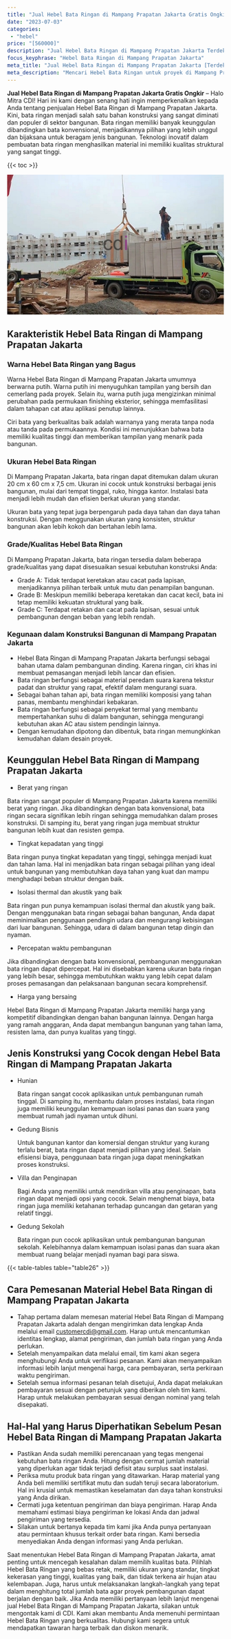 ```yaml
---
title: "Jual Hebel Bata Ringan di Mampang Prapatan Jakarta Gratis Ongkir"
date: "2023-07-03"
categories:
 - "hebel"
price: "[560000]"
description: "Jual Hebel Bata Ringan di Mampang Prapatan Jakarta Terdekat. Hebel Bata Ringan ini sering digunakan dalam proyek pembangunan sebagai material dinding yang kokoh dan tahan lama. Silakan hubungi kami untuk informasi lebih lanjut."
focus_keyphrase: "Hebel Bata Ringan di Mampang Prapatan Jakarta"
meta_title: "Jual Hebel Bata Ringan di Mampang Prapatan Jakarta [Terdekat] - CDI"
meta_description: "Mencari Hebel Bata Ringan untuk proyek di Mampang Prapatan Jakarta? Kami menawarkan Hebel Bata Ringan berkualitas untuk material dinding. Dapatkan penawaran terbaik sekarang."
---
```


**Jual Hebel Bata Ringan di Mampang Prapatan Jakarta Gratis Ongkir** – Halo Mitra CDI! Hari ini kami dengan senang hati ingin memperkenalkan kepada Anda tentang penjualan Hebel Bata Ringan di Mampang Prapatan Jakarta. Kini, bata ringan menjadi salah satu bahan konstruksi yang sangat diminati dan populer di sektor bangunan. Bata ringan memiliki banyak keunggulan dibandingkan bata konvensional, menjadikannya pilihan yang lebih unggul dan bijaksana untuk beragam jenis bangunan. Teknologi inovatif dalam pembuatan bata ringan menghasilkan material ini memiliki kualitas struktural yang sangat tinggi.

{{< toc >}}

![Jual Hebel Bata Ringan di Mampang Prapatan Jakarta Gratis Ongkir](/images/hebel/hebel-bataringan-28.jpg)

## Karakteristik Hebel Bata Ringan di Mampang Prapatan Jakarta

### Warna Hebel Bata Ringan yang Bagus

Warna Hebel Bata Ringan di Mampang Prapatan Jakarta umumnya berwarna putih. Warna putih ini menyuguhkan tampilan yang bersih dan cemerlang pada proyek. Selain itu, warna putih juga mengizinkan minimal perubahan pada permukaan finishing eksterior, sehingga memfasilitasi dalam tahapan cat atau aplikasi penutup lainnya.

Ciri bata yang berkualitas baik adalah warnanya yang merata tanpa noda atau tanda pada permukaannya. Kondisi ini menunjukkan bahwa bata memiliki kualitas tinggi dan memberikan tampilan yang menarik pada bangunan.

### Ukuran Hebel Bata Ringan

Di Mampang Prapatan Jakarta, bata ringan dapat ditemukan dalam ukuran 20 cm x 60 cm x 7,5 cm. Ukuran ini cocok untuk konstruksi berbagai jenis bangunan, mulai dari tempat tinggal, ruko, hingga kantor. Instalasi bata menjadi lebih mudah dan efisien berkat ukuran yang standar.

Ukuran bata yang tepat juga berpengaruh pada daya tahan dan daya tahan konstruksi. Dengan menggunakan ukuran yang konsisten, struktur bangunan akan lebih kokoh dan bertahan lebih lama.

### Grade/Kualitas Hebel Bata Ringan

Di Mampang Prapatan Jakarta, bata ringan tersedia dalam beberapa grade/kualitas yang dapat disesuaikan sesuai kebutuhan konstruksi Anda:

*   Grade A: Tidak terdapat keretakan atau cacat pada lapisan, menjadikannya pilihan terbaik untuk mutu dan penampilan bangunan.
*   Grade B: Meskipun memiliki beberapa keretakan dan cacat kecil, bata ini tetap memiliki kekuatan struktural yang baik.
*   Grade C: Terdapat retakan dan cacat pada lapisan, sesuai untuk pembangunan dengan beban yang lebih rendah.

### Kegunaan dalam Konstruksi Bangunan di Mampang Prapatan Jakarta

*   Hebel Bata Ringan di Mampang Prapatan Jakarta berfungsi sebagai bahan utama dalam pembangunan dinding. Karena ringan, ciri khas ini membuat pemasangan menjadi lebih lancar dan efisien.
*   Bata ringan berfungsi sebagai material peredam suara karena tekstur padat dan struktur yang rapat, efektif dalam mengurangi suara.
*   Sebagai bahan tahan api, bata ringan memiliki komposisi yang tahan panas, membantu menghindari kebakaran.
*   Bata ringan berfungsi sebagai penyekat termal yang membantu mempertahankan suhu di dalam bangunan, sehingga mengurangi kebutuhan akan AC atau sistem pendingin lainnya.
*   Dengan kemudahan dipotong dan dibentuk, bata ringan memungkinkan kemudahan dalam desain proyek.

## Keunggulan Hebel Bata Ringan di Mampang Prapatan Jakarta

*   Berat yang ringan

Bata ringan sangat populer di Mampang Prapatan Jakarta karena memiliki berat yang ringan. Jika dibandingkan dengan bata konvensional, bata ringan secara signifikan lebih ringan sehingga memudahkan dalam proses konstruksi. Di samping itu, berat yang ringan juga membuat struktur bangunan lebih kuat dan resisten gempa.
*   Tingkat kepadatan yang tinggi

Bata ringan punya tingkat kepadatan yang tinggi, sehingga menjadi kuat dan tahan lama. Hal ini menjadikan bata ringan sebagai pilihan yang ideal untuk bangunan yang membutuhkan daya tahan yang kuat dan mampu menghadapi beban struktur dengan baik.
*   Isolasi thermal dan akustik yang baik

Bata ringan pun punya kemampuan isolasi thermal dan akustik yang baik. Dengan menggunakan bata ringan sebagai bahan bangunan, Anda dapat meminimalkan penggunaan pendingin udara dan mengurangi kebisingan dari luar bangunan. Sehingga, udara di dalam bangunan tetap dingin dan nyaman.
*   Percepatan waktu pembangunan

Jika dibandingkan dengan bata konvensional, pembangunan menggunakan bata ringan dapat dipercepat. Hal ini disebabkan karena ukuran bata ringan yang lebih besar, sehingga membutuhkan waktu yang lebih cepat dalam proses pemasangan dan pelaksanaan bangunan secara komprehensif.
*   Harga yang bersaing

Hebel Bata Ringan di Mampang Prapatan Jakarta memiliki harga yang kompetitif dibandingkan dengan bahan bangunan lainnya. Dengan harga yang ramah anggaran, Anda dapat membangun bangunan yang tahan lama, resisten lama, dan punya kualitas yang tinggi.

## Jenis Konstruksi yang Cocok dengan Hebel Bata Ringan di Mampang Prapatan Jakarta

*   Hunian

    Bata ringan sangat cocok aplikasikan untuk pembangunan rumah tinggal. Di samping itu, membantu dalam proses instalasi, bata ringan juga memiliki keunggulan kemampuan isolasi panas dan suara yang membuat rumah jadi nyaman untuk dihuni.
*   Gedung Bisnis

    Untuk bangunan kantor dan komersial dengan struktur yang kurang terlalu berat, bata ringan dapat menjadi pilihan yang ideal. Selain efisiensi biaya, penggunaan bata ringan juga dapat meningkatkan proses konstruksi.
*   Villa dan Penginapan

    Bagi Anda yang memiliki untuk mendirikan villa atau penginapan, bata ringan dapat menjadi opsi yang cocok. Selain menghemat biaya, bata ringan juga memiliki ketahanan terhadap guncangan dan getaran yang relatif tinggi.
*   Gedung Sekolah

    Bata ringan pun cocok aplikasikan untuk pembangunan bangunan sekolah. Kelebihannya dalam kemampuan isolasi panas dan suara akan membuat ruang belajar menjadi nyaman bagi para siswa.

{{< table-tables table="table26" >}}

## Cara Pemesanan Material Hebel Bata Ringan di Mampang Prapatan Jakarta

*   Tahap pertama dalam memesan material Hebel Bata Ringan di Mampang Prapatan Jakarta adalah dengan mengirimkan data lengkap Anda melalui email customercdi@gmail.com. Harap untuk mencantumkan identitas lengkap, alamat pengiriman, dan jumlah bata ringan yang Anda perlukan.
*   Setelah menyampaikan data melalui email, tim kami akan segera menghubungi Anda untuk verifikasi pesanan. Kami akan menyampaikan informasi lebih lanjut mengenai harga, cara pembayaran, serta perkiraan waktu pengiriman.
*   Setelah semua informasi pesanan telah disetujui, Anda dapat melakukan pembayaran sesuai dengan petunjuk yang diberikan oleh tim kami. Harap untuk melakukan pembayaran sesuai dengan nominal yang telah disepakati.

## Hal-Hal yang Harus Diperhatikan Sebelum Pesan Hebel Bata Ringan di Mampang Prapatan Jakarta

*   Pastikan Anda sudah memiliki perencanaan yang tegas mengenai kebutuhan bata ringan Anda. Hitung dengan cermat jumlah material yang diperlukan agar tidak terjadi defisit atau surplus saat instalasi.
*   Periksa mutu produk bata ringan yang ditawarkan. Harap material yang Anda beli memiliki sertifikat mutu dan sudah teruji secara laboratorium. Hal ini krusial untuk memastikan keselamatan dan daya tahan konstruksi yang Anda dirikan.
*   Cermati juga ketentuan pengiriman dan biaya pengiriman. Harap Anda memahami estimasi biaya pengiriman ke lokasi Anda dan jadwal pengiriman yang tersedia.
*   Silakan untuk bertanya kepada tim kami jika Anda punya pertanyaan atau permintaan khusus terkait order bata ringan. Kami bersedia menyediakan Anda dengan informasi yang Anda perlukan.

Saat menentukan Hebel Bata Ringan di Mampang Prapatan Jakarta, amat penting untuk mencegah kesalahan dalam memilih kualitas bata. Pilihlah Hebel Bata Ringan yang bebas retak, memiliki ukuran yang standar, tingkat kekerasan yang tinggi, kualitas yang baik, dan tidak terkena air hujan atau kelembapan. Juga, harus untuk melaksanakan langkah-langkah yang tepat dalam menghitung total jumlah bata agar proyek pembangunan dapat berjalan dengan baik. Jika Anda memiliki pertanyaan lebih lanjut mengenai jual Hebel Bata Ringan di Mampang Prapatan Jakarta, silakan untuk mengontak kami di CDI. Kami akan membantu Anda memenuhi permintaan Hebel Bata Ringan yang berkualitas. Hubungi kami segera untuk mendapatkan tawaran harga terbaik dan diskon menarik.